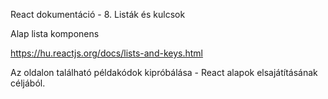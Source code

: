 React dokumentáció - 8. Listák és kulcsok

Alap lista komponens

https://hu.reactjs.org/docs/lists-and-keys.html

Az oldalon található példakódok kipróbálása - React alapok elsajátításának céljából.